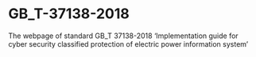 # GB_T-37138-2018
The webpage of standard GB_T 37138-2018 ‘Implementation guide for cyber security classified protection of electric power information system’
